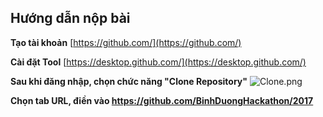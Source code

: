 ## Hướng dẫn nộp bài

**Tạo tài khoản** [https://github.com/](https://github.com/)

**Cài đặt Tool** [https://desktop.github.com/](https://desktop.github.com/)

**Sau khi đăng nhập, chọn chức năng "Clone Repository"**
![Clone.png]({{site.baseurl}}/Clone.png)

**Chọn tab URL, điền vào https://github.com/BinhDuongHackathon/2017**



